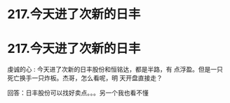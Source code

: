 # 217.今天进了次新的日丰

# 217.今天进了次新的日丰

虔诚的心 : 今天进了次新的日丰股份和恒铭达，都是半路，有 点浮盈。但是一只死亡换手一只炸板。杰哥，怎么看呢，明 天开盘直接走？

回答：日丰股份可以找好卖点。。。另一个我也看不懂